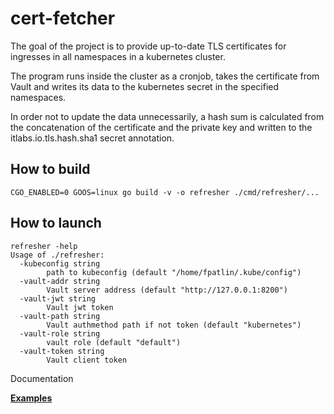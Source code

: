 # cert-fetcher

The goal of the project is to provide up-to-date TLS certificates for ingresses in all namespaces in a kubernetes cluster.

The program runs inside the cluster as a cronjob, takes the certificate from Vault and writes its data to the kubernetes secret in the specified namespaces.

In order not to update the data unnecessarily, a hash sum is calculated from the concatenation of the certificate and the private key and written to the itlabs.io.tls.hash.sha1 secret annotation.

## How to build
```
CGO_ENABLED=0 GOOS=linux go build -v -o refresher ./cmd/refresher/...
```

## How to launch
```
refresher -help
Usage of ./refresher:
  -kubeconfig string
        path to kubeconfig (default "/home/fpatlin/.kube/config")
  -vault-addr string
        Vault server address (default "http://127.0.0.1:8200")
  -vault-jwt string
        Vault jwt token
  -vault-path string
        Vault authmethod path if not token (default "kubernetes")
  -vault-role string
        vault role (default "default")
  -vault-token string
        Vault client token
```


Documentation

[**Examples**](https://github.com/itlabsio/cert-fetcher/tree/main/deploy)
